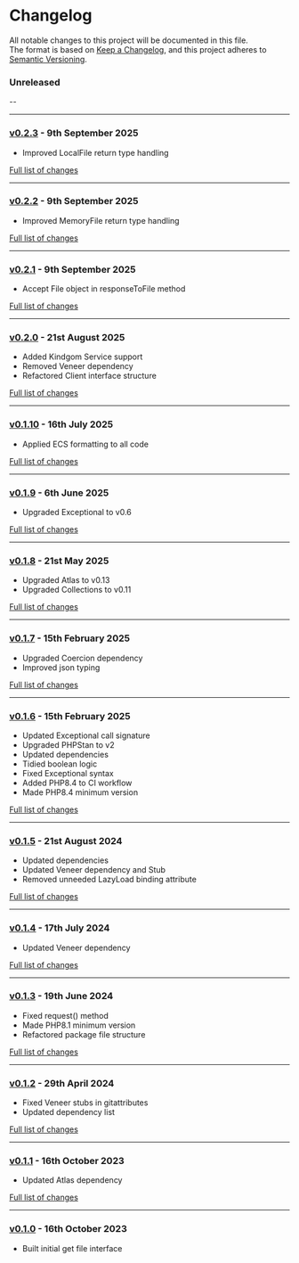 # Changelog

All notable changes to this project will be documented in this file.<br>
The format is based on [Keep a Changelog](https://keepachangelog.com/en/1.0.0/),
and this project adheres to [Semantic Versioning](https://semver.org/spec/v2.0.0.html).

### Unreleased
--

---

### [v0.2.3](https://github.com/decodelabs/hydro/commits/v0.2.3) - 9th September 2025

- Improved LocalFile return type handling

[Full list of changes](https://github.com/decodelabs/hydro/compare/v0.2.2...v0.2.3)

---

### [v0.2.2](https://github.com/decodelabs/hydro/commits/v0.2.2) - 9th September 2025

- Improved MemoryFile return type handling

[Full list of changes](https://github.com/decodelabs/hydro/compare/v0.2.1...v0.2.2)

---

### [v0.2.1](https://github.com/decodelabs/hydro/commits/v0.2.1) - 9th September 2025

- Accept File object in responseToFile method

[Full list of changes](https://github.com/decodelabs/hydro/compare/v0.2.0...v0.2.1)

---

### [v0.2.0](https://github.com/decodelabs/hydro/commits/v0.2.0) - 21st August 2025

- Added Kindgom Service support
- Removed Veneer dependency
- Refactored Client interface structure

[Full list of changes](https://github.com/decodelabs/hydro/compare/v0.1.10...v0.2.0)

---

### [v0.1.10](https://github.com/decodelabs/hydro/commits/v0.1.10) - 16th July 2025

- Applied ECS formatting to all code

[Full list of changes](https://github.com/decodelabs/hydro/compare/v0.1.9...v0.1.10)

---

### [v0.1.9](https://github.com/decodelabs/hydro/commits/v0.1.9) - 6th June 2025

- Upgraded Exceptional to v0.6

[Full list of changes](https://github.com/decodelabs/hydro/compare/v0.1.8...v0.1.9)

---

### [v0.1.8](https://github.com/decodelabs/hydro/commits/v0.1.8) - 21st May 2025

- Upgraded Atlas to v0.13
- Upgraded Collections to v0.11

[Full list of changes](https://github.com/decodelabs/hydro/compare/v0.1.7...v0.1.8)

---

### [v0.1.7](https://github.com/decodelabs/hydro/commits/v0.1.7) - 15th February 2025

- Upgraded Coercion dependency
- Improved json typing

[Full list of changes](https://github.com/decodelabs/hydro/compare/v0.1.6...v0.1.7)

---

### [v0.1.6](https://github.com/decodelabs/hydro/commits/v0.1.6) - 15th February 2025

- Updated Exceptional call signature
- Upgraded PHPStan to v2
- Updated dependencies
- Tidied boolean logic
- Fixed Exceptional syntax
- Added PHP8.4 to CI workflow
- Made PHP8.4 minimum version

[Full list of changes](https://github.com/decodelabs/hydro/compare/v0.1.5...v0.1.6)

---

### [v0.1.5](https://github.com/decodelabs/hydro/commits/v0.1.5) - 21st August 2024

- Updated dependencies
- Updated Veneer dependency and Stub
- Removed unneeded LazyLoad binding attribute

[Full list of changes](https://github.com/decodelabs/hydro/compare/v0.1.4...v0.1.5)

---

### [v0.1.4](https://github.com/decodelabs/hydro/commits/v0.1.4) - 17th July 2024

- Updated Veneer dependency

[Full list of changes](https://github.com/decodelabs/hydro/compare/v0.1.3...v0.1.4)

---

### [v0.1.3](https://github.com/decodelabs/hydro/commits/v0.1.3) - 19th June 2024

- Fixed request() method
- Made PHP8.1 minimum version
- Refactored package file structure

[Full list of changes](https://github.com/decodelabs/hydro/compare/v0.1.2...v0.1.3)

---

### [v0.1.2](https://github.com/decodelabs/hydro/commits/v0.1.2) - 29th April 2024

- Fixed Veneer stubs in gitattributes
- Updated dependency list

[Full list of changes](https://github.com/decodelabs/hydro/compare/v0.1.1...v0.1.2)

---

### [v0.1.1](https://github.com/decodelabs/hydro/commits/v0.1.1) - 16th October 2023

- Updated Atlas dependency

[Full list of changes](https://github.com/decodelabs/hydro/compare/v0.1.0...v0.1.1)

---

### [v0.1.0](https://github.com/decodelabs/hydro/commits/v0.1.0) - 16th October 2023

- Built initial get file interface
